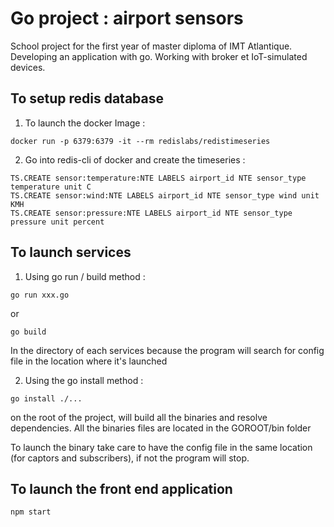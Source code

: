 # Go project : airport sensors

School project for the first year of master diploma of IMT Atlantique.
Developing an application with go. Working with broker et IoT-simulated devices.

## To setup redis database

1) To launch the docker Image :
```shell
docker run -p 6379:6379 -it --rm redislabs/redistimeseries
```

2) Go into redis-cli of docker and create the timeseries :
```shell
TS.CREATE sensor:temperature:NTE LABELS airport_id NTE sensor_type temperature unit C
TS.CREATE sensor:wind:NTE LABELS airport_id NTE sensor_type wind unit KMH
TS.CREATE sensor:pressure:NTE LABELS airport_id NTE sensor_type pressure unit percent
```

## To launch services

1) Using go run / build method : 
```shell
go run xxx.go
```
or
```shell
go build
```
In the directory of each services because the program will search for config file in the location where it's launched

2) Using the go install method :
```shell
go install ./...
```
on the root of the project, will build all the binaries and resolve dependencies. All the binaries files are located in 
the GOROOT/bin folder 

To launch the binary take care to have the config file in the same location (for captors and subscribers), if not the program will stop.

## To launch the front end application

```shell
npm start
```
